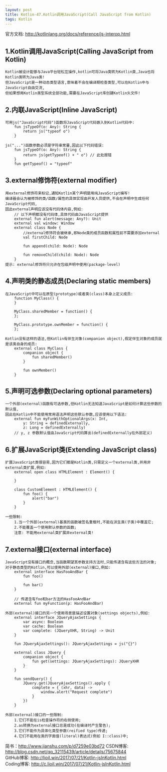 ```yaml
---
layout: post
title: Kotlin-47.Kotlin调用JavaScript(Call JavaScript from Kotlin)
tags: Kotlin
---
```

官方文档: http://kotlinlang.org/docs/reference/js-interop.html

## 1.Kotlin调用JavaScript(Calling JavaScript from Kotlin)
    Kotlin被设计能够与Java平台轻松互操作,kotlin可将Java类转为Kotlin类,Java也将Kotlin类转为Java类!
    但JavaScript是一种动态类型语言,意味着不会在编译期检查类型,可以在Kotlin中与JavaScript自由交流,
    但如果想用Kotlin类型系统全部功能,需要在JavaScript库创建Kotlin头文件!

## 2.内联JavaScript(Inline JavaScript)
    可用js("JavaScript代码")函数将JavaScript代码嵌入到Kotlin代码中:
        fun jsTypeOf(o: Any): String {
            return js("typeof o")
        }

    js("...")函数参数必须是字符串常量,因此以下代码错误:
        fun jsTypeOf(o: Any): String {
            return js(getTypeof() + " o") // 此处报错
        }
        fun getTypeof() = "typeof"

## 3.external修饰符(external modifier)
    用external修饰符来标记,通知Kotlin某个声明是用纯JavaScript编写!
    编译器会认为被修饰的类/函数/属性的具体实现由开发人员提供,不会在声明中生成任何JavaScript代码,
    因此external声明应该没有代码体内容,例如:
        // 以下声明都没有代码体,具体代码由JavaScript提供
        external fun alert(message: Any?): Unit
        external val window: Window
        external class Node {
            //external修饰符会被继承,即Node类的成员函数和属性前不需要添加external
            val firstChild: Node

            fun append(child: Node): Node

            fun removeChild(child: Node): Node
        }
    提示: external修饰符只允许在包级声明中使用(package-level)

## 4.声明类的静态成员(Declaring static members)
    在JavaScript中可以在原型(prototype)或者类(class)本身上定义成员:
        function MyClass() {
        }

        MyClass.sharedMember = function() {            
        };

        MyClass.prototype.ownMember = function() {            
        };

    Kotlin没有这样的语法,但Kotlin有伴生对象(companion object),假定伴生对象的成员就是该类自身的成员:
        external class MyClass {
            companion object {
                fun sharedMember()
            }

            fun ownMember()
        }

## 5.声明可选参数(Declaring optional parameters)
    一个外部(external)函数有可选参数,但Kotlin无法知道JavaScript是如何计算这些参数的默认值,
    因此在Kotlin中不能使用常用语法声明这些默认参数,应该使用以下语法:
        external fun myFunWithOptionalArgs(x: Int,
            y: String = definedExternally,
            z: Long = definedExternally)
        // y, z 参数默认值由JavaScript代码算出(definedExternally在外部定义)

## 6.扩展JavaScript类(Extending JavaScript class)
    扩展JavaScript类很容易,因为它们都是Kotlin类,只需定义一个external类,并用非external类扩展,例如:
        external open class HTMLElement : Element() {
            
        }

        class CustomElement : HTMLElement() {
            fun foo() {
                alert("bar")
            }
        }

    一些限制:
        1.当一个外部(external)基类的函数被签名重载时,不能在派生类(子类)中覆盖它;
        2.不能覆盖一个使用默认参数的函数;
        注意: 不能用external类扩展非external类!

## 7.external接口(external interface)
    JavaScript没有接口的概念,当函数期望其参数支持方法时,只能传递含有这些方法的对象;
    对于静态类型的Kotlin,可以使用外部(external)接口,例如:
        external interface HasFooAndBar {
            fun foo()

            fun bar()
        }

        // 传递含有foo和bar方法的HasFooAndBar
        external fun myFunction(p: HasFooAndBar)

    外部(external)接口的另一个使用场景是描述设置对象(settings objects),例如:
        external interface JQueryAjaxSettings {
            var async: Boolean
            var cache: Boolean
            var complete: (JQueryXHR, String) -> Unit
        }

        fun JQueryAjaxSettings(): JQueryAjaxSettings = js("{}")

        external class JQuery {
            companion object {
                fun get(settings: JQueryAjaxSettings): JQueryXHR
            }
        }

        fun sendQuery() {
            JQuery.get(JQueryAjaxSettings().apply {
                complete = { (xhr, data) ->
                    window.alert("Request complete")
                }
            })
        }

    外部(external)接口的一些限制:
        1.它们不能在is检查操作符的右侧使用;
        2.as转换为external接口总是成功(在编译时产生警告);
        3.它们不能作为具体化类型参数(reified type)传递;
        4.它们不能用在类的字面值(literal)表达式(例如 I::class)中;

简书：http://www.jianshu.com/p/d7259e03bd72
CSDN博客: http://blog.csdn.net/qq_32115439/article/details/75675844   
GitHub博客: http://lioil.win/2017/07/21/Kotlin-jsInKotlin.html   
Coding博客: http://c.lioil.win/2017/07/21/Kotlin-jsInKotlin.html